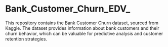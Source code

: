 # Bank_Customer_Churn_EDV_
This repository contains the Bank Customer Churn dataset, sourced from Kaggle. The dataset provides information about bank customers and their churn behavior, which can be valuable for predictive analysis and customer retention strategies.
